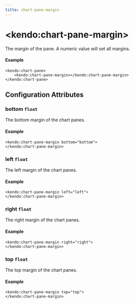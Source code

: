 ```yaml
---
title: chart-pane-margin
---
```


# \<kendo:chart-pane-margin\>

The margin of the pane. A numeric value will set all margins.

#### Example
    <kendo:chart-pane>
        <kendo:chart-pane-margin></kendo:chart-pane-margin>
    </kendo:chart-pane>

## Configuration Attributes

### bottom `float`

The bottom margin of the chart panes.

#### Example
    <kendo:chart-pane-margin bottom="bottom">
    </kendo:chart-pane-margin>

### left `float`

The left margin of the chart panes.

#### Example
    <kendo:chart-pane-margin left="left">
    </kendo:chart-pane-margin>

### right `float`

The right margin of the chart panes.

#### Example
    <kendo:chart-pane-margin right="right">
    </kendo:chart-pane-margin>

### top `float`

The top margin of the chart panes.

#### Example
    <kendo:chart-pane-margin top="top">
    </kendo:chart-pane-margin>

